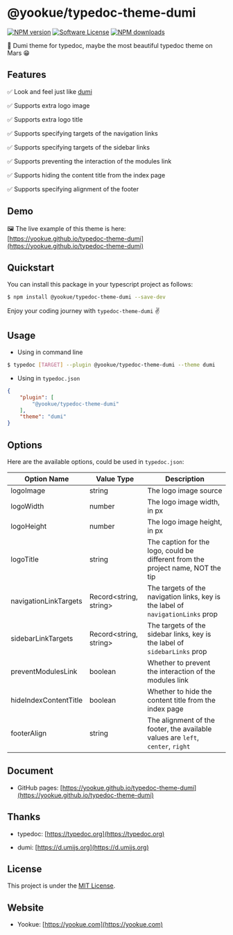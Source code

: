 # @yookue/typedoc-theme-dumi

[![NPM version](https://img.shields.io/npm/v/@yookue/typedoc-theme-dumi.svg?style=flat)](https://npmjs.org/package/@yookue/typedoc-theme-dumi)
[![Software License](https://img.shields.io/badge/license-MIT-brightgreen.svg?style=flat)](LICENSE.txt)
[![NPM downloads](http://img.shields.io/npm/dm/@yookue/typedoc-theme-dumi.svg?style=flat)](https://npmjs.org/package/@yookue/typedoc-theme-dumi)

🏅 Dumi theme for typedoc, maybe the most beautiful typedoc theme on Mars 😁

## Features

✅ Look and feel just like [dumi](https://v1.d.umijs.org)

✅ Supports extra logo image

✅ Supports extra logo title

✅ Supports specifying targets of the navigation links

✅ Supports specifying targets of the sidebar links

✅ Supports preventing the interaction of the modules link

✅ Supports hiding the content title from the index page

✅ Supports specifying alignment of the footer

## Demo

🖼️ The live example of this theme is here: [https://yookue.github.io/typedoc-theme-dumi](https://yookue.github.io/typedoc-theme-dumi)

## Quickstart

You can install this package in your typescript project as follows:

```bash
$ npm install @yookue/typedoc-theme-dumi --save-dev
```

Enjoy your coding journey with `typedoc-theme-dumi` ✌️

## Usage

- Using in command line

```bash
$ typedoc [TARGET] --plugin @yookue/typedoc-theme-dumi --theme dumi
```

- Using in `typedoc.json`

```json
{
    "plugin": [
        "@yookue/typedoc-theme-dumi"
    ],
    "theme": "dumi"
}
```

## Options

Here are the available options, could be used in `typedoc.json`:

| Option Name           | Value Type             | Description                                                                     |
|-----------------------|------------------------|---------------------------------------------------------------------------------|
| logoImage             | string                 | The logo image source                                                           |
| logoWidth             | number                 | The logo image width, in px                                                     |
| logoHeight            | number                 | The logo image height, in px                                                    |
| logoTitle             | string                 | The caption for the logo, could be different from the project name, NOT the tip |
| navigationLinkTargets | Record<string, string> | The targets of the navigation links, key is the label of `navigationLinks` prop |
| sidebarLinkTargets    | Record<string, string> | The targets of the sidebar links, key is the label of `sidebarLinks` prop       |
| preventModulesLink    | boolean                | Whether to prevent the interaction of the modules link                          |
| hideIndexContentTitle | boolean                | Whether to hide the content title from the index page                           |
| footerAlign           | string                 | The alignment of the footer, the available values are `left`, `center`, `right` |

## Document

- GitHub pages: [https://yookue.github.io/typedoc-theme-dumi](https://yookue.github.io/typedoc-theme-dumi)

## Thanks

- typedoc: [https://typedoc.org](https://typedoc.org)

- dumi: [https://d.umijs.org](https://d.umijs.org)

## License

This project is under the [MIT License](https://mit-license.org/).

## Website

- Yookue: [https://yookue.com](https://yookue.com)
